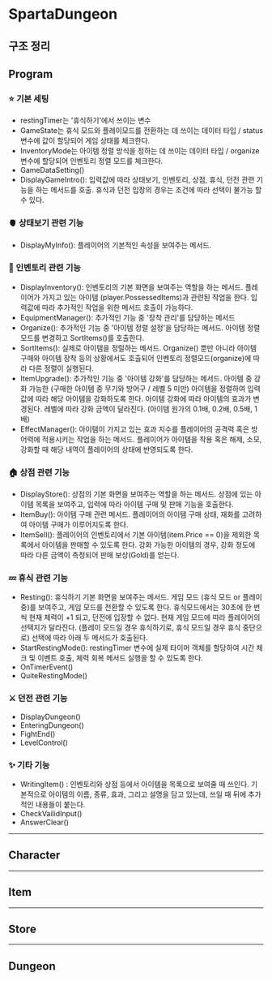 # SpartaDungeon

## 구조 정리

## Program

### ⭐️ 기본 세팅
- restingTimer는 '휴식하기'에서 쓰이는 변수
- GameState는 휴식 모드와 플레이모드를 전환하는 데 쓰이는 데이터 타입 / status 변수에 값이 할당되어 게임 상태를 체크한다.
- InventoryMode는 아이템 정렬 방식을 정하는 데 쓰이는 데이터 타입 / organize 변수에 할당되어 인벤토리 정렬 모드를 체크한다.
- GameDataSetting()
- DisplayGameIntro(): 입력값에 따라 상태보기, 인벤토리, 상점, 휴식, 던전 관련 기능을 하는 메서드를 호출. 휴식과 던전 입장의 경우는 조건에 따라 선택이 불가능 할 수 있다.


### 🫀 상태보기 관련 기능

- DisplayMyInfo(): 플레이어의 기본적인 속성을 보여주는 메서드. 


### 💼 인벤토리 관련 기능
- DisplayInventory(): 인벤토리의 기본 화면을 보여주는 역할을 하는 메서드. 플레이어가 가지고 있는 아이템 (player.PossessedItems)과 관련된 작업을 한다. 입력값에 따라 추가적인 작업을 위한 메서드 호출이 가능하다.
- EquipmentManager(): 추가적인 기능 중 '장착 관리'를 담당하는 메서드
- Organize(): 추가적인 기능 중 '아이템 정렬 설정'을 담당하는 메서드. 아이템 정렬 모드를 변경하고 SortItems()를 호출한다.
- SortItems(): 실제로 아이템을 정럴하는 메서드. Organize() 뿐만 아니라 아이템 구매와 아이템 장착 등의 상황에서도 호출되어 인벤토리 정렬모드(organize)에 따라 다른 정렬이 실행된다.
- ItemUpgrade(): 추가적인 기능 중 '아이템 강화'를 담당하는 메서드. 아이템 중 강화 가능한 (구매한 아이템 중 무기와 방어구 / 레벨 5 미만) 아이템을 정렬하여 입력값에 따라 해당 아이템을 강화하도록 한다. 아이템 강화에 따라 아이템의 효과가 변경된다. 레벨에 따라 강화 금액이 달라진다. (아이템 원가의 0.1배, 0.2배, 0.5배, 1배)
- EffectManager(): 아이템이 가지고 있는 효과 지수를 플레이어의 공격력 혹은 방어력에 적용시키는 작업을 하는 메서드. 플레이어가 아이템을 착용 혹은 해제, 소모, 강화할 때 해당 내역이 플레이어의 상태에 반영되도록 한다.


### 🏠 상점 관련 기능
- DisplayStore(): 상점의 기본 화면을 보여주는 역할을 하는 메서드. 상점에 있는 아이템 목록을 보여주고, 입력에 따라 아이템 구매 및 판매 기능을 호출한다.
- ItemBuy(): 아이템 구매 관련 메서드. 플레이어의 아이템 구매 상태, 재화를 고려하여 아이템 구매가 이루어지도록 한다. 
- ItemSell(): 플레이어의 인벤토리에서 기본 아이템(item.Price == 0)을 제외한 목록에서 아이템을 판매할 수 있도록 한다. 강화 가능한 아이템의 경우, 강화 정도에 따라 다른 금액이 측정되어 판매 보상(Gold)를 얻는다.


### 💤 휴식 관련 기능
- Resting(): 휴식하기 기본 화면을 보여주는 메서드. 게임 모드 (휴식 모드 or 플레이 중)를 보여주고, 게임 모드를 전환할 수 있도록 한다. 휴식모드에서는 30초에 한 번씩 현재 체력이 +1 되고, 던전에 입장할 수 없다. 현재 게임 모드에 따라 플레이어의 선택지가 달라진다. (플레이 모드일 경우 휴식하기로, 휴식 모드일 경우 휴식 중단으로) 선택에 따라 아래 두 메서드가 호출된다.
- StartRestingMode(): restingTimer 변수에 실제 타이머 객체를 할당하여 시간 체크 및 이벤트 호출, 체력 회복 메서드 실행을 할 수 있도록 한다.
- OnTimerEvent()
- QuiteRestingMode()


### ⚔️ 던전 관련 기능
- DisplayDungeon()
- EnteringDungeon()
- FightEnd()
- LevelControl()


### ✨ 기타 기능
- WritingItem() : 인벤토리와 상점 등에서 아이템을 목록으로 보여줄 때 쓰인다. 기본적으로 아이템의 이름, 종류, 효과, 그리고 설명을 담고 있는데, 쓰일 때 뒤에 추가적인 내용들이 붙는다.
- CheckVailidInput()
- AnswerClear()
---
## Character
---
## Item
---
## Store
---
## Dungeon



